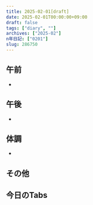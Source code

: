 ```yaml
---
title: 2025-02-01[draft]
date: 2025-02-01T00:00:00+09:00
draft: false
tags: ["diary", ""]
archives: ["2025-02"]
n年日記: ["0201"]
slug: 286750
---
```

## 午前
- 
## 午後
- 
## 体調
- 
## その他
## 今日のTabs